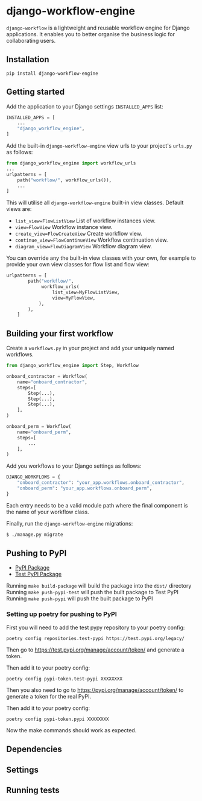 # django-workflow-engine
`django-workflow` is a lightweight and reusable workflow engine for
Django applications. It enables you to better organise the business logic for
collaborating users.

## Installation

    pip install django-workflow-engine

## Getting started
Add the application to your Django settings `INSTALLED_APPS` list:

```python
INSTALLED_APPS = [
    ...
    "django_workflow_engine",
]
```

Add the built-in `django-workflow-engine` view urls to your project's `urls.py` as follows:


```python
from django_workflow_engine import workflow_urls
...
urlpatterns = [
    path("workflow/", workflow_urls()),
    ...
]
```

This will utilise all `django-workflow-engine` built-in view classes. Default views are:
- `list_view=FlowListView` List of workflow instances view.
- `view=FlowView` Workflow instance view.
- `create_view=FlowCreateView` Create workflow view.
- `continue_view=FlowContinueView` Workflow continuation view.
- `diagram_view=FlowDiagramView` Workflow diagram view.

You can override any the built-in view classes with your own, for example to
provide your own view classes for flow list and flow view:

```python
urlpatterns = [
        path("workflow/",
             workflow_urls(
                 list_view=MyFlowListView,
                 view=MyFlowView,
            ),
        ),
    ]
```

## Building your first workflow

Create a `workflows.py` in your project and add your uniquely named workflows.

```python
from django_workflow_engine import Step, Workflow

onboard_contractor = Workflow(
    name="onboard_contractor",
    steps=[
        Step(...),
        Step(...),
        Step(...),
    ],
)

onboard_perm = Workflow(
    name="onboard_perm",
    steps=[
        ...
    ],
)
```

Add you workflows to your Django settings as follows:

```python
DJANGO_WORKFLOWS = {
    "onboard_contractor": "your_app.workflows.onboard_contractor",
    "onboard_perm": "your_app.workflows.onboard_perm",
}
```

Each entry needs to be a valid module path where the final component is the
name of your workflow class.

Finally, run the `django-workflow-engine` migrations:

```bash
$ ./manage.py migrate
```

## Pushing to PyPI

- [PyPI Package](https://pypi.org/project/django-workflow-engine/)
- [Test PyPI Package](https://test.pypi.org/project/django-workflow-engine/)

Running `make build-package` will build the package into the `dist/` directory
Running `make push-pypi-test` will push the built package to Test PyPI
Running `make push-pypi` will push the built package to PyPI

### Setting up poetry for pushing to PyPI

First you will need to add the test pypy repository to your poetry config:

```
poetry config repositories.test-pypi https://test.pypi.org/legacy/
```

Then go to https://test.pypi.org/manage/account/token/ and generate a token.

Then add it to your poetry config:

```
poetry config pypi-token.test-pypi XXXXXXXX
```

Then you also need to go to https://pypi.org/manage/account/token/ to generate a token for the real PyPI.

Then add it to your poetry config:

```
poetry config pypi-token.pypi XXXXXXXX
```

Now the make commands should work as expected.


## Dependencies

## Settings

## Running tests
